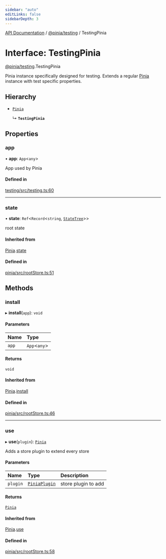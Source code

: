```yaml
---
sidebar: "auto"
editLinks: false
sidebarDepth: 3
---
```


[API Documentation](../index.md) / [@pinia/testing](../modules/pinia_testing.md) / TestingPinia

# Interface: TestingPinia

[@pinia/testing](../modules/pinia_testing.md).TestingPinia

Pinia instance specifically designed for testing. Extends a regular
[Pinia](pinia.Pinia.md) instance with test specific properties.

## Hierarchy

- [`Pinia`](pinia.Pinia.md)

  ↳ **`TestingPinia`**

## Properties

### app

• **app**: `App`<`any`\>

App used by Pinia

#### Defined in

[testing/src/testing.ts:60](https://github.com/vuejs/pinia/blob/d96dca2/packages/testing/src/testing.ts#L60)

___

### state

• **state**: `Ref`<`Record`<`string`, [`StateTree`](../modules/pinia.md#statetree)\>\>

root state

#### Inherited from

[Pinia](pinia.Pinia.md).[state](pinia.Pinia.md#state)

#### Defined in

[pinia/src/rootStore.ts:51](https://github.com/vuejs/pinia/blob/d96dca2/packages/pinia/src/rootStore.ts#L51)

## Methods

### install

▸ **install**(`app`): `void`

#### Parameters

| Name | Type |
| :------ | :------ |
| `app` | `App`<`any`\> |

#### Returns

`void`

#### Inherited from

[Pinia](pinia.Pinia.md).[install](pinia.Pinia.md#install)

#### Defined in

[pinia/src/rootStore.ts:46](https://github.com/vuejs/pinia/blob/d96dca2/packages/pinia/src/rootStore.ts#L46)

___

### use

▸ **use**(`plugin`): [`Pinia`](pinia.Pinia.md)

Adds a store plugin to extend every store

#### Parameters

| Name | Type | Description |
| :------ | :------ | :------ |
| `plugin` | [`PiniaPlugin`](pinia.PiniaPlugin.md) | store plugin to add |

#### Returns

[`Pinia`](pinia.Pinia.md)

#### Inherited from

[Pinia](pinia.Pinia.md).[use](pinia.Pinia.md#use)

#### Defined in

[pinia/src/rootStore.ts:58](https://github.com/vuejs/pinia/blob/d96dca2/packages/pinia/src/rootStore.ts#L58)
